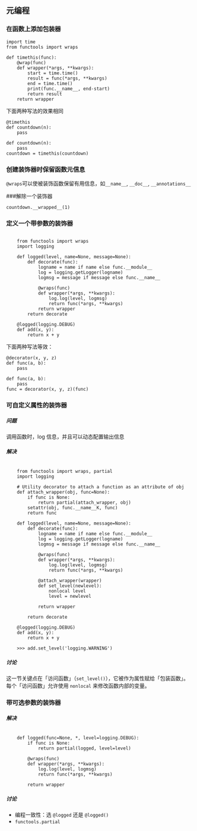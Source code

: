 ## 元编程

### 在函数上添加包装器

```
import time
from functools import wraps

def timethis(func):
	@wrap(func)
	def wrapper(*args, **kwargs):
		start = time.time()
		result = func(*args, **kwargs)
		end = time.time()
		print(func.__name__, end-start)
		return result
	return wrapper
```

下面两种写法的效果相同

```
@timethis
def countdown(n):
	pass
```

```
def countdown(n):
	pass
countdown = timethis(countdown)
```

### 创建装饰器时保留函数元信息

`@wraps`可以使被装饰函数保留有用信息，如`__name__`, `__doc__`, `__annotations__`

###解除一个装饰器

```
countdown.__wrapped__(1)
```

### 定义一个带参数的装饰器

```

	from functools import wraps
	import logging

	def logged(level, name=None, message=None):
		def decorate(func):
			logname = name if name else func.__module__
			log = logging.getLogger(logname)
			logmsg = message if message else func.__name__
		
			@wraps(func)
			def wrapper(*args, **kwargs):
				log.log(level, logmsg)
				return func(*args, **kwargs)
			return wrapper
		return decorate

	@logged(logging.DEBUG)
	def add(x, y):
		return x + y

```

下面两种写法等效：

```
@decorator(x, y, z)
def func(a, b):
	pass
```

```
def func(a, b):
	pass
func = decorator(x, y, z)(func)
```

### 可自定义属性的装饰器

##### 问题

调用函数时，log 信息，并且可以动态配置输出信息

##### 解决

```

	from functools import wraps, partial
	import logging
	
	# Utility decorator to attach a function as an attribute of obj
	def attach_wrapper(obj, func=None):
		if func is None:
			return partial(attach_wrapper, obj)
		setattr(obj, func.__name__K, func)
		return func

	def logged(level, name=None, message=None):
		def decorate(func):
			logname = name if name else func.__module__
			log = logging.getLogger(logname)
			logmsg = message if message else func.__name__
			
			@wraps(func)
			def wrapper(*args, **kwargs):
				log.log(level, logmsg)
				return func(*args, **kwargs)
			
			@attach_wrapper(wrapper)
			def set_level(newlevel):
				nonlocal level
				level = newlevel
			
			return wrapper
			
		return decorate
	
	@logged(logging.DEBUG)
	def add(x, y):
		return x + y
	
	>>> add.set_level('logging.WARNING')
```

##### 讨论

这一节关键点在「访问函数」（`set_level()`），它被作为属性赋给「包装函数」。每个「访问函数」允许使用 `nonlocal` 来修改函数内部的变量。

### 带可选参数的装饰器

##### 解决

```

	def logged(func=None, *, level=logging.DEBUG):
		if func is None:
			return partial(logged, level=level)
		
		@wraps(func)
		def wrapper(*args, **kwargs):
			log.log(level, logmsg)
			return func(*args, **kwargs)
		
		return wrapper
```

##### 讨论

* 编程一致性：选 `@logged` 还是 `@logged()`
* `functools.partial` 



